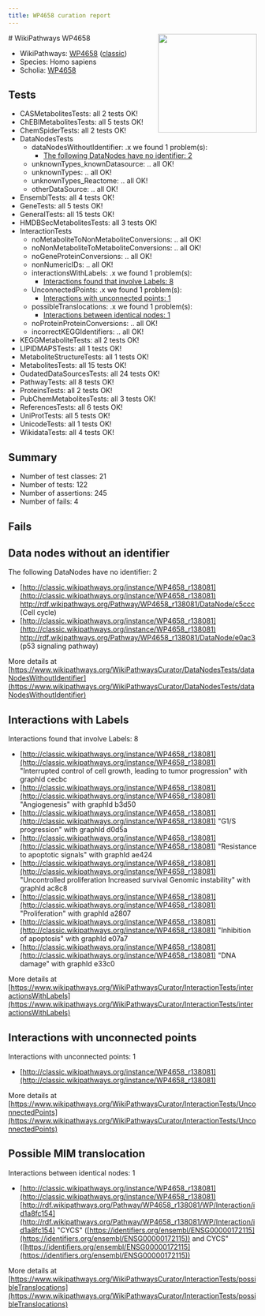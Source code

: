 ```yaml
---
title: WP4658 curation report
---
```


<img style="float: right; width: 200px" src="https://upload.wikimedia.org/wikipedia/commons/thumb/8/83/Wplogo_with_text_500.png/640px-Wplogo_with_text_500.png" />
# WikiPathways WP4658

* WikiPathways: [WP4658](https://wikipathways.org/pathways/WP4658) ([classic](https://classic.wikipathways.org/instance/WP4658))
* Species: Homo sapiens
* Scholia: [WP4658](https://scholia.toolforge.org/wikipathways/WP4658)
## Tests
* CASMetabolitesTests: all 2 tests OK!
* ChEBIMetabolitesTests: all 5 tests OK!
* ChemSpiderTests: all 2 tests OK!
* DataNodesTests
    * dataNodesWithoutIdentifier: .x we found 1 problem(s):
        * [The following DataNodes have no identifier: 2](#d2d32fa1)
    * unknownTypes_knownDatasource: .. all OK!
    * unknownTypes: .. all OK!
    * unknownTypes_Reactome: .. all OK!
    * otherDataSource: .. all OK!
* EnsemblTests: all 4 tests OK!
* GeneTests: all 5 tests OK!
* GeneralTests: all 15 tests OK!
* HMDBSecMetabolitesTests: all 3 tests OK!
* InteractionTests
    * noMetaboliteToNonMetaboliteConversions: .. all OK!
    * noNonMetaboliteToMetaboliteConversions: .. all OK!
    * noGeneProteinConversions: .. all OK!
    * nonNumericIDs: .. all OK!
    * interactionsWithLabels: .x we found 1 problem(s):
        * [Interactions found that involve Labels: 8](#630d267f)
    * UnconnectedPoints: .x we found 1 problem(s):
        * [Interactions with unconnected points: 1](#35a61ad9)
    * possibleTranslocations: .x we found 1 problem(s):
        * [Interactions between identical nodes: 1](#1c118206)
    * noProteinProteinConversions: .. all OK!
    * incorrectKEGGIdentifiers: .. all OK!
* KEGGMetaboliteTests: all 2 tests OK!
* LIPIDMAPSTests: all 1 tests OK!
* MetaboliteStructureTests: all 1 tests OK!
* MetabolitesTests: all 15 tests OK!
* OudatedDataSourcesTests: all 24 tests OK!
* PathwayTests: all 8 tests OK!
* ProteinsTests: all 2 tests OK!
* PubChemMetabolitesTests: all 3 tests OK!
* ReferencesTests: all 6 tests OK!
* UniProtTests: all 5 tests OK!
* UnicodeTests: all 1 tests OK!
* WikidataTests: all 4 tests OK!


## Summary

* Number of test classes: 21
* Number of tests: 122
* Number of assertions: 245
* Number of fails: 4

## Fails

<a name="d2d32fa1" />

## Data nodes without an identifier

The following DataNodes have no identifier: 2

* [http://classic.wikipathways.org/instance/WP4658_r138081](http://classic.wikipathways.org/instance/WP4658_r138081) http://rdf.wikipathways.org/Pathway/WP4658_r138081/DataNode/c5ccc (Cell cycle)
* [http://classic.wikipathways.org/instance/WP4658_r138081](http://classic.wikipathways.org/instance/WP4658_r138081) http://rdf.wikipathways.org/Pathway/WP4658_r138081/DataNode/e0ac3 (p53 signaling
pathway)


More details at [https://www.wikipathways.org/WikiPathwaysCurator/DataNodesTests/dataNodesWithoutIdentifier](https://www.wikipathways.org/WikiPathwaysCurator/DataNodesTests/dataNodesWithoutIdentifier)

<a name="630d267f" />

## Interactions with Labels

Interactions found that involve Labels: 8

* [http://classic.wikipathways.org/instance/WP4658_r138081](http://classic.wikipathways.org/instance/WP4658_r138081) "Interrupted control 
of cell growth, leading 
to tumor progression" with graphId cecbc
* [http://classic.wikipathways.org/instance/WP4658_r138081](http://classic.wikipathways.org/instance/WP4658_r138081) "Angiogenesis" with graphId b3d50
* [http://classic.wikipathways.org/instance/WP4658_r138081](http://classic.wikipathways.org/instance/WP4658_r138081) "G1/S progression" with graphId d0d5a
* [http://classic.wikipathways.org/instance/WP4658_r138081](http://classic.wikipathways.org/instance/WP4658_r138081) "Resistance to 
apoptotic signals" with graphId ae424
* [http://classic.wikipathways.org/instance/WP4658_r138081](http://classic.wikipathways.org/instance/WP4658_r138081) "Uncontrolled proliferation
Increased survival
Genomic instability" with graphId ac8c8
* [http://classic.wikipathways.org/instance/WP4658_r138081](http://classic.wikipathways.org/instance/WP4658_r138081) "Proliferation" with graphId a2807
* [http://classic.wikipathways.org/instance/WP4658_r138081](http://classic.wikipathways.org/instance/WP4658_r138081) "Inhibition of apoptosis" with graphId e07a7
* [http://classic.wikipathways.org/instance/WP4658_r138081](http://classic.wikipathways.org/instance/WP4658_r138081) "DNA damage" with graphId e33c0


More details at [https://www.wikipathways.org/WikiPathwaysCurator/InteractionTests/interactionsWithLabels](https://www.wikipathways.org/WikiPathwaysCurator/InteractionTests/interactionsWithLabels)

<a name="35a61ad9" />

## Interactions with unconnected points

Interactions with unconnected points: 1

* [http://classic.wikipathways.org/instance/WP4658_r138081](http://classic.wikipathways.org/instance/WP4658_r138081)


More details at [https://www.wikipathways.org/WikiPathwaysCurator/InteractionTests/UnconnectedPoints](https://www.wikipathways.org/WikiPathwaysCurator/InteractionTests/UnconnectedPoints)

<a name="1c118206" />

## Possible MIM translocation

Interactions between identical nodes: 1

* [http://classic.wikipathways.org/instance/WP4658_r138081](http://classic.wikipathways.org/instance/WP4658_r138081) [http://rdf.wikipathways.org/Pathway/WP4658_r138081/WP/Interaction/id1a8fc154](http://rdf.wikipathways.org/Pathway/WP4658_r138081/WP/Interaction/id1a8fc154) "CYCS" ([https://identifiers.org/ensembl/ENSG00000172115](https://identifiers.org/ensembl/ENSG00000172115)) and 
CYCS" ([https://identifiers.org/ensembl/ENSG00000172115](https://identifiers.org/ensembl/ENSG00000172115))


More details at [https://www.wikipathways.org/WikiPathwaysCurator/InteractionTests/possibleTranslocations](https://www.wikipathways.org/WikiPathwaysCurator/InteractionTests/possibleTranslocations)

